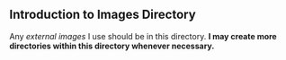 Introduction to Images Directory
---
Any *external images* I use should be in this directory. **I may create more directories within this directory whenever necessary.**
